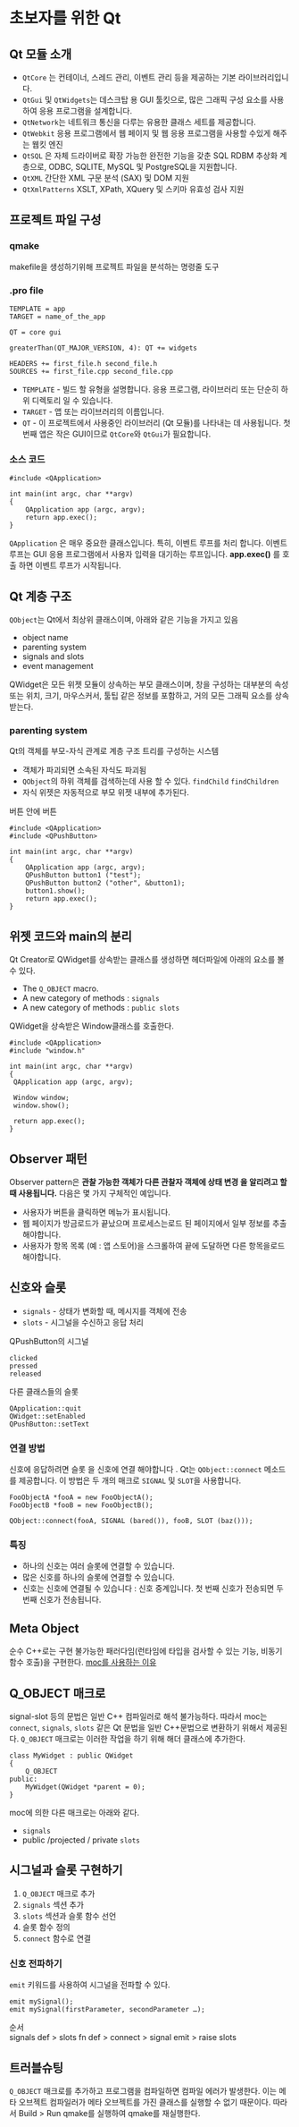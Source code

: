 # 초보자를 위한 Qt
## Qt 모듈 소개

+ `QtCore` 는 컨테이너, 스레드 관리, 이벤트 관리 등을 제공하는 기본 라이브러리입니다.
+ `QtGui` 및 `QtWidgets`는 데스크탑 용 GUI 툴킷으로, 많은 그래픽 구성 요소를 사용하여 응용 프로그램을 설계합니다.
+ `QtNetwork`는 네트워크 통신을 다루는 유용한 클래스 세트를 제공합니다.
+ `QtWebkit` 응용 프로그램에서 웹 페이지 및 웹 응용 프로그램을 사용할 수있게 해주는 웹킷 엔진
+ `QtSQL` 은 자체 드라이버로 확장 가능한 완전한 기능을 갖춘 SQL RDBM 추상화 계층으로, ODBC, SQLITE, MySQL 및 PostgreSQL을 지원합니다.
+ `QtXML` 간단한 XML 구문 분석 (SAX) 및 DOM 지원
+ `QtXmlPatterns` XSLT, XPath, XQuery 및 스키마 유효성 검사 지원

## 프로젝트 파일 구성
### qmake
makefile을 생성하기위해 프로젝트 파일을 분석하는 명령줄 도구

### .pro file
```
TEMPLATE = app
TARGET = name_of_the_app

QT = core gui

greaterThan(QT_MAJOR_VERSION, 4): QT += widgets

HEADERS += first_file.h second_file.h
SOURCES += first_file.cpp second_file.cpp
```
+ `TEMPLATE` - 빌드 할 유형을 설명합니다. 응용 프로그램, 라이브러리 또는 단순히 하위 디렉토리 일 수 있습니다.
+ `TARGET` - 앱 또는 라이브러리의 이름입니다.
+ `QT` - 이 프로젝트에서 사용중인 라이브러리 (Qt 모듈)를 나타내는 데 사용됩니다. 첫 번째 앱은 작은 GUI이므로 `QtCore`와 `QtGui`가 필요합니다.

### 소스 코드
```
#include <QApplication>

int main(int argc, char **argv)
{
	QApplication app (argc, argv);
	return app.exec();
}
```
`QApplication` 은 매우 중요한 클래스입니다. 특히, 이벤트 루프를 처리 합니다. 이벤트 루프는 GUI 응용 프로그램에서 사용자 입력을 대기하는 루프입니다. __app.exec()__ 를 호출 하면 이벤트 루프가 시작됩니다.

## Qt 계층 구조
`QObject`는 Qt에서 최상위 클래스이며, 아래와 같은 기능을 가지고 있음
+ object name
+ parenting system
+ signals and slots
+ event management

QWidget은 모든 위젯 모듈이 상속하는 부모 클래스이며, 창을 구성하는 대부분의 속성 또는 위치, 크기, 마우스커서, 툴팁 같은 정보를 포함하고, 거의 모든 그래픽 요소를 상속받는다.

### parenting system
Qt의 객체를 부모-자식 관계로 계층 구조 트리를 구성하는 시스템
+ 객체가 파괴되면 소속된 자식도 파괴됨
+ `QObject`의 하위 객체를 검색하는데 사용 할 수 있다. `findChild` `findChildren`
+ 자식 위젯은 자동적으로 부모 위젯 내부에 추가된다.

버튼 안에 버튼
```
#include <QApplication>
#include <QPushButton>

int main(int argc, char **argv)
{
    QApplication app (argc, argv);
    QPushButton button1 ("test");
    QPushButton button2 ("other", &button1);
    button1.show();
    return app.exec();
}
```

## 위젯 코드와 main의 분리
Qt Creator로 QWidget를 상속받는 클래스를 생성하면 헤더파일에 아래의 요소를 볼 수 있다.
+ The `Q_OBJECT` macro.
+ A new category of methods : `signals`
+ A new category of methods : `public slots`

QWidget을 상속받은 Window클래스를 호출한다.
```
#include <QApplication>
#include "window.h"

int main(int argc, char **argv)
{
 QApplication app (argc, argv);

 Window window;
 window.show();

 return app.exec();
}
```

## Observer 패턴
Observer pattern은 __관찰 가능한 객체가 다른 관찰자 객체에 상태 변경 을 알리려고 할 때 사용됩니다.__ 다음은 몇 가지 구체적인 예입니다.

+ 사용자가 버튼을 클릭하면 메뉴가 표시됩니다.
+ 웹 페이지가 방금로드가 끝났으며 프로세스는로드 된 페이지에서 일부 정보를 추출해야합니다.
+ 사용자가 항목 목록 (예 : 앱 스토어)을 스크롤하여 끝에 도달하면 다른 항목을로드해야합니다.

## 신호와 슬롯
+ `signals` - 상태가 변화할 때, 메시지를 객체에 전송
+ `slots` - 시그널을 수신하고 응답 처리

QPushButton의 시그널
```
clicked
pressed
released
```

다른 클래스들의 슬롯
```
QApplication::quit
QWidget::setEnabled
QPushButton::setText
```

### 연결 방법
신호에 응답하려면 슬롯 을 신호에 연결 해야합니다 . Qt는 `QObject::connect` 메소드를 제공합니다. 이 방법은 두 개의 매크로 `SIGNAL` 및 `SLOT`을 사용합니다.
```
FooObjectA *fooA = new FooObjectA();
FooObjectB *fooB = new FooObjectB();

QObject::connect(fooA, SIGNAL (bared()), fooB, SLOT (baz()));
```

### 특징
+ 하나의 신호는 여러 슬롯에 연결할 수 있습니다.
+ 많은 신호를 하나의 슬롯에 연결할 수 있습니다.
+ 신호는 신호에 연결될 수 있습니다 : 신호 중계입니다. 첫 번째 신호가 전송되면 두 번째 신호가 전송됩니다.

## Meta Object
순수 C++로는 구현 불가능한 패러다임(런타임에 타입을 검사할 수 있는 기능, 비동기 함수 호출)을 구현한다.
[moc를 사용하는 이유](http://doc.qt.io/qt-5/why-moc.html)

## Q_OBJECT 매크로
signal-slot 등의 문법은 일반 C++ 컴파일러로 해석 불가능하다. 따라서 moc는 `connect`, `signals`, `slots` 같은 Qt 문법을 일반 C++문법으로 변환하기 위해서 제공된다. `Q_OBJECT` 매크로는 이러한 작업을 하기 위해 해더 클래스에 추가한다.
```
class MyWidget : public QWidget
{
    Q_OBJECT
public:
    MyWidget(QWidget *parent = 0);
}
```

moc에 의한 다른 매크로는 아래와 같다.
+ `signals`
+ public /projected / private `slots`

## 시그널과 슬롯 구현하기
1. `Q_OBJECT` 매크로 추가
2. `signals` 섹션 추가
3. `slots` 섹션과 슬롯 함수 선언
4. 슬롯 함수 정의
5. `connect` 함수로 연결

### 신호 전파하기
`emit` 키워드를 사용하여 시그널을 전파할 수 있다.
```
emit mySignal();
emit mySignal(firstParameter, secondParameter …);
```

순서  
signals def > slots fn def > connect > signal emit > raise slots

## 트러블슈팅
`Q_OBJECT` 매크로를 추가하고 프로그램을 컴파일하면 컴파일 에러가 발생한다. 이는 메타 오브젝트 컴파일러가 메타 오브젝트를 가진 클래스를 실행할 수 없기 때문이다. 따라서 Build > Run qmake를 실행하여 qmake를 재실행한다.
